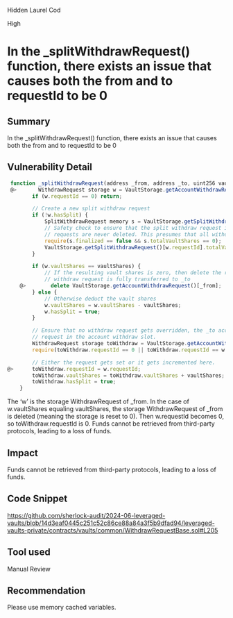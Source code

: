Hidden Laurel Cod

High

# In the _splitWithdrawRequest() function, there exists an issue that causes both the from and to requestId to be 0


## Summary
In the _splitWithdrawRequest() function, there exists an issue that causes both the from and to requestId to be 0
## Vulnerability Detail
```javascript
 function _splitWithdrawRequest(address _from, address _to, uint256 vaultShares) internal {
 @>       WithdrawRequest storage w = VaultStorage.getAccountWithdrawRequest()[_from];
        if (w.requestId == 0) return;

        // Create a new split withdraw request
        if (!w.hasSplit) {
            SplitWithdrawRequest memory s = VaultStorage.getSplitWithdrawRequest()[w.requestId];
            // Safety check to ensure that the split withdraw request is not active, split withdraw
            // requests are never deleted. This presumes that all withdraw request ids are unique.
            require(s.finalized == false && s.totalVaultShares == 0);
            VaultStorage.getSplitWithdrawRequest()[w.requestId].totalVaultShares = w.vaultShares;
        }

        if (w.vaultShares == vaultShares) {
            // If the resulting vault shares is zero, then delete the request. The _from account's
            // withdraw request is fully transferred to _to
    @>        delete VaultStorage.getAccountWithdrawRequest()[_from];
        } else {
            // Otherwise deduct the vault shares
            w.vaultShares = w.vaultShares - vaultShares;
            w.hasSplit = true;
        }

        // Ensure that no withdraw request gets overridden, the _to account always receives their withdraw
        // request in the account withdraw slot.
        WithdrawRequest storage toWithdraw = VaultStorage.getAccountWithdrawRequest()[_to];
        require(toWithdraw.requestId == 0 || toWithdraw.requestId == w.requestId , "Existing Request");

        // Either the request gets set or it gets incremented here.
@>      toWithdraw.requestId = w.requestId;
        toWithdraw.vaultShares = toWithdraw.vaultShares + vaultShares;
        toWithdraw.hasSplit = true;
    }
```
The ‘w’ is the storage WithdrawRequest of _from. In the case of w.vaultShares equaling vaultShares, the storage WithdrawRequest of _from is deleted (meaning the storage is reset to 0). Then w.requestId becomes 0, so toWithdraw.requestId is 0.
Funds cannot be retrieved from third-party protocols, leading to a loss of funds.

## Impact
Funds cannot be retrieved from third-party protocols, leading to a loss of funds.
## Code Snippet
https://github.com/sherlock-audit/2024-06-leveraged-vaults/blob/14d3eaf0445c251c52c86ce88a84a3f5b9dfad94/leveraged-vaults-private/contracts/vaults/common/WithdrawRequestBase.sol#L205
## Tool used

Manual Review

## Recommendation
Please use memory cached variables.
